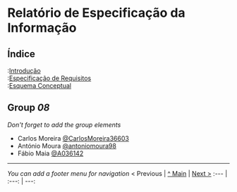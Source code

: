 # Relatório de Especificação da Informação

## Índice

:[Introdução](rei01.md)  
:[Especificação de Requisitos](rei02.md)  
:[Esquema Conceptual](rei03.md)  

## Group _08_

_Don't forget to add the group elements_

* Carlos Moreira [@CarlosMoreira36603](https://github.com/CarlosMoreira36603)
* António Moura [@antoniomoura98](https://github.com/antoniomoura98)
* Fábio Maia [@A036142](https://github.com/A036142)

---
_You can add a footer menu for navigation_ 
< Previous | [^ Main](https://github.com/exemploTrabalho/reportSIBD/) | [Next >](rei01.md)
:--- | :---: | ---: 
